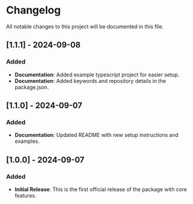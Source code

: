 # Changelog

All notable changes to this project will be documented in this file.

## [1.1.1] - 2024-09-08

### Added

- **Documentation**: Added example typescript project for easier setup.
- **Documentation**: Added keywords and repository details in the package.json.

## [1.1.0] - 2024-09-07

### Added

- **Documentation**: Updated README with new setup instructions and examples.

## [1.0.0] - 2024-09-07

### Added

- **Initial Release**: This is the first official release of the package with core features.

